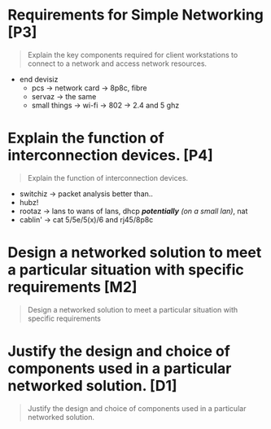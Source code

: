 # Requirements for Simple Networking [P3]

> Explain the key components required for client workstations to connect to a network and access network resources.

* end devisiz
	* pcs -> network card -> 8p8c, fibre
	* servaz -> the same
	* small things -> wi-fi -> 802 -> 2.4 and 5 ghz

# Explain the function of interconnection devices. [P4]

> Explain the function of interconnection devices.

* switchiz -> packet analysis better than..
* hubz! 
* rootaz -> lans to wans of lans, dhcp ***potentially** (on a small lan)*, nat
* cablin' -> cat 5/5e/5(x)/6 and rj45/8p8c

# Design a networked solution to meet a particular situation with specific requirements [M2]

> Design a networked solution to meet a particular situation with specific requirements

# Justify the design and choice of components used in a particular networked solution. [D1]

> Justify the design and choice of components used in a particular networked solution.
